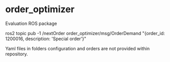 # order_optimizer
Evaluation ROS package


 ros2 topic pub -1 /nextOrder order_optimizer/msg/OrderDemand "{order_id: 1200016, description: 'Special order'}"



Yaml files in folders configuration and orders are not provided within repository.
